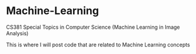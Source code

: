 # Machine-Learning
CS381 Special Topics in Computer Science (Machine Learning in Image Analysis)

This is where I will post code that are related to Machine Learning concepts
